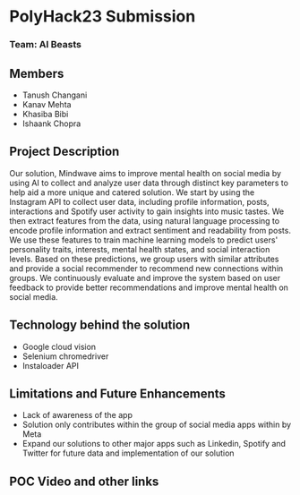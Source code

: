 # PolyHack23 Submission

### Team: AI Beasts
## Members
- Tanush Changani
- Kanav Mehta
- Khasiba Bibi
- Ishaank Chopra

## Project Description

Our solution, Mindwave aims to improve mental health on social media by using AI to collect and analyze user data through distinct key parameters to help aid a more unique and catered solution. We start by using the Instagram API to collect user data, including profile information, posts, interactions and Spotify user activity to gain insights into music tastes. We then extract features from the data, using natural language processing to encode profile information and extract sentiment and readability from posts. We use these features to train machine learning models to predict users' personality traits, interests, mental health states, and social interaction levels. Based on these predictions, we group users with similar attributes and provide a social recommender to recommend new connections within groups. We continuously evaluate and improve the system based on user feedback to provide better recommendations and improve mental health on social media.

## Technology behind the solution

- Google cloud vision
- Selenium chromedriver
- Instaloader API

## Limitations and Future Enhancements

- Lack of awareness of the app
- Solution only contributes within the group of social media apps within by Meta
- Expand our solutions to other major apps such as Linkedin, Spotify and Twitter for future data and implementation of our solution

## POC Video and other links
